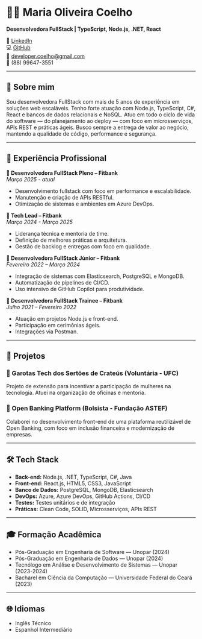 # 👩‍💻 Maria Oliveira Coelho

**Desenvolvedora FullStack | TypeScript, Node.js, .NET, React**

🔗 [LinkedIn](https://www.linkedin.com/in/maria-coelho-9680aa1a7)  
💻 [GitHub](https://github.com/mariacoelh)  
📧 developer.coelho@gmail.com  
📱 (88) 99647-3551  

---

## 🚀 Sobre mim

Sou desenvolvedora FullStack com mais de 5 anos de experiência em soluções web escaláveis. Tenho forte atuação com Node.js, TypeScript, C#, React e bancos de dados relacionais e NoSQL. Atuo em todo o ciclo de vida do software — do planejamento ao deploy — com foco em microsserviços, APIs REST e práticas ágeis. Busco sempre a entrega de valor ao negócio, mantendo a qualidade de código, performance e segurança.

---

## 💼 Experiência Profissional

**🔹 Desenvolvedora FullStack Pleno – Fitbank**  
_Março 2025 - atual_  
- Desenvolvimento fullstack com foco em performance e escalabilidade.
- Manutenção e criação de APIs RESTful.
- Otimização de sistemas e ambientes em Azure DevOps.

**🔹 Tech Lead – Fitbank**  
_Março 2024 - Março 2025_  
- Liderança técnica e mentoria de time.
- Definição de melhores práticas e arquitetura.
- Gestão de backlog e entregas com foco em qualidade.

**🔹 Desenvolvedora FullStack Júnior – Fitbank**  
_Fevereiro 2022 – Março 2024_  
- Integração de sistemas com Elasticsearch, PostgreSQL e MongoDB.
- Automatização de pipelines de CI/CD.
- Uso intensivo de GitHub Copilot para produtividade.

**🔹 Desenvolvedora FullStack Trainee – Fitbank**  
_Julho 2021 – Fevereiro 2022_  
- Atuação em projetos Node.js e front-end.
- Participação em cerimônias ágeis.
- Integrações via Postman.

---

## 📁 Projetos

### 🧷 Garotas Tech dos Sertões de Crateús (Voluntária - UFC)
Projeto de extensão para incentivar a participação de mulheres na tecnologia. Atuei na organização de oficinas e mentoria.

### 🏦 Open Banking Platform (Bolsista - Fundação ASTEF)
Colaborei no desenvolvimento front-end de uma plataforma reutilizável de Open Banking, com foco em inclusão financeira e modernização de empresas.

---

## 🛠️ Tech Stack

- **Back-end:** Node.js, .NET, TypeScript, C#, Java  
- **Front-end:** React.js, HTML5, CSS3, JavaScript  
- **Banco de Dados:** PostgreSQL, MongoDB, Elasticsearch  
- **DevOps:** Azure, Azure DevOps, GitHub Actions, CI/CD  
- **Testes:** Testes unitários e de integração  
- **Práticas:** Clean Code, SOLID, Microsserviços, APIs REST  

---

## 🎓 Formação Acadêmica

- Pós-Graduação em Engenharia de Software — Unopar (2024)  
- Pós-Graduação em Engenharia de Dados — Unopar (2024)  
- Tecnólogo em Análise e Desenvolvimento de Sistemas — Unopar (2023-2024)  
- Bacharel em Ciência da Computação — Universidade Federal do Ceará (2023)  

---

## 🌐 Idiomas

- Inglês Técnico  
- Espanhol Intermediário  
